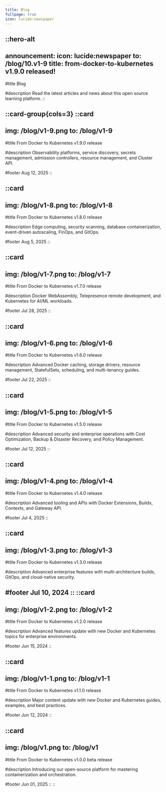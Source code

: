 ```yaml
---
title: Blog
fullpage: true
icon: lucide:newspaper
---
```


::hero-alt
---
announcement:
icon: lucide:newspaper
to: /blog/10.v1-9
title: from-docker-to-kubernetes v1.9.0 released!
---

#title
Blog

#description
Read the latest articles and news about this open source learning platform.
::

::card-group{cols=3}
  ::card
  ---
  img: /blog/v1-9.png
  to: /blog/v1-9
  ---

  #title
  From Docker to Kubernetes v1.9.0 release

  #description
  Observability platforms, service discovery, secrets management, admission controllers, resource management, and Cluster API.

  #footer
  Aug 12, 2025
  ::

  ::card
  ---
  img: /blog/v1-8.png
  to: /blog/v1-8
  ---

  #title
  From Docker to Kubernetes v1.8.0 release

  #description
  Edge computing, security scanning, database containerization, event-driven autoscaling, FinOps, and GitOps.

  #footer
  Aug 5, 2025
  ::

  ::card
  ---
  img: /blog/v1-7.png
  to: /blog/v1-7
  ---

  #title
  From Docker to Kubernetes v1.7.0 release

  #description
  Docker WebAssembly, Telepresence remote development, and Kubernetes for AI/ML workloads.

  #footer
  Jul 28, 2025
  ::

  ::card
  ---
  img: /blog/v1-6.png
  to: /blog/v1-6
  ---

  #title
  From Docker to Kubernetes v1.6.0 release

  #description
  Advanced Docker caching, storage drivers, resource management, StatefulSets, scheduling, and multi-tenancy guides.

  #footer
  Jul 22, 2025
  ::

  ::card
  ---
  img: /blog/v1-5.png
  to: /blog/v1-5
  ---

  #title
  From Docker to Kubernetes v1.5.0 release

  #description
  Advanced security and enterprise operations with Cost Optimization, Backup & Disaster Recovery, and Policy Management.

  #footer
  Jul 12, 2025
  ::

  ::card
  ---
  img: /blog/v1-4.png
  to: /blog/v1-4
  ---

  #title
  From Docker to Kubernetes v1.4.0 release

  #description
  Advanced tooling and APIs with Docker Extensions, Buildx, Contexts, and Gateway API.

  #footer
  Jul 4, 2025
  ::

  ::card
  ---
  img: /blog/v1-3.png
  to: /blog/v1-3
  ---

  #title
  From Docker to Kubernetes v1.3.0 release

  #description
  Advanced enterprise features with multi-architecture builds, GitOps, and cloud-native security.

  #footer
  Jul 10, 2024
  ::
  ::card
  ---
  img: /blog/v1-2.png
  to: /blog/v1-2
  ---

  #title
  From Docker to Kubernetes v1.2.0 release

  #description
  Advanced features update with new Docker and Kubernetes topics for enterprise environments.

  #footer
  Jun 15, 2024
  ::

  ::card
  ---
  img: /blog/v1-1.png
  to: /blog/v1-1
  ---

  #title
  From Docker to Kubernetes v1.1.0 release

  #description
  Major content update with new Docker and Kubernetes guides, examples, and best practices.

  #footer
  Jun 12, 2024
  ::

  ::card
  ---
  img: /blog/v1.png
  to: /blog/v1
  ---

  #title
  From Docker to Kubernetes v1.0.0 beta release

  #description
  Introducing our open-source platform for mastering containerization and orchestration.

  #footer
  Jun 01, 2025
  ::
::
